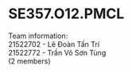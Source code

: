 # SE357.O12.PMCL

Team information:  
21522702 - Lê Đoàn Tấn Trí  
21522772 - Trần Võ Sơn Tùng  
(2 members)
